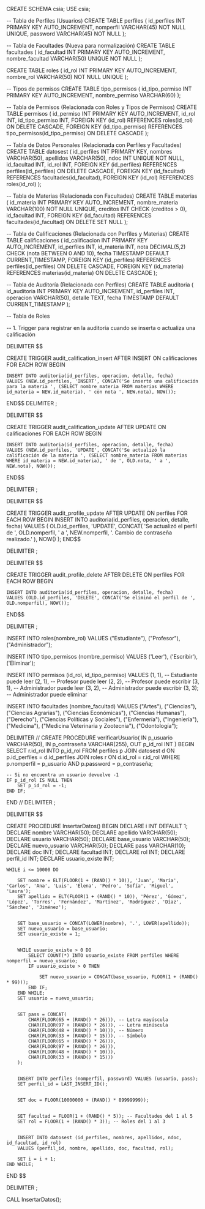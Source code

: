 CREATE SCHEMA csia;
USE csia;

-- Tabla de Perfiles (Usuarios)
CREATE TABLE perfiles (
    id_perfiles INT PRIMARY KEY AUTO_INCREMENT,
    nomperfil VARCHAR(45) NOT NULL UNIQUE,
    password VARCHAR(45) NOT NULL
);

-- Tabla de Facultades (Nueva para normalización)
CREATE TABLE facultades (
    id_facultad INT PRIMARY KEY AUTO_INCREMENT,
    nombre_facultad VARCHAR(50) UNIQUE NOT NULL
);

CREATE TABLE roles (
    id_rol INT PRIMARY KEY AUTO_INCREMENT,
    nombre_rol VARCHAR(50) NOT NULL UNIQUE
);

-- Tipos de permisos 
CREATE TABLE tipo_permisos ( 
    id_tipo_permiso INT PRIMARY KEY AUTO_INCREMENT, 
    nombre_permiso VARCHAR(60)
);

-- Tabla de Permisos (Relacionada con Roles y Tipos de Permisos)
CREATE TABLE permisos (
    id_permiso INT PRIMARY KEY AUTO_INCREMENT,
    id_rol INT,
    id_tipo_permiso INT,
    FOREIGN KEY (id_rol) REFERENCES roles(id_rol) ON DELETE CASCADE,
    FOREIGN KEY (id_tipo_permiso) REFERENCES tipo_permisos(id_tipo_permiso) ON DELETE CASCADE
);

-- Tabla de Datos Personales (Relacionada con Perfiles y Facultades)
CREATE TABLE datosest (
    id_perfiles INT PRIMARY KEY,
    nombres VARCHAR(50),
    apellidos VARCHAR(50),
    ndoc INT UNIQUE NOT NULL,
    id_facultad INT,
    id_rol INT,
    FOREIGN KEY (id_perfiles) REFERENCES perfiles(id_perfiles) ON DELETE CASCADE,
    FOREIGN KEY (id_facultad) REFERENCES facultades(id_facultad), 
    FOREIGN KEY (id_rol) REFERENCES roles(id_rol)
);

-- Tabla de Materias (Relacionada con Facultades)
CREATE TABLE materias (
    id_materia INT PRIMARY KEY AUTO_INCREMENT,
    nombre_materia VARCHAR(100) NOT NULL UNIQUE,
    creditos INT CHECK (creditos > 0),
    id_facultad INT,
    FOREIGN KEY (id_facultad) REFERENCES facultades(id_facultad) ON DELETE SET NULL
);

-- Tabla de Calificaciones (Relacionada con Perfiles y Materias)
CREATE TABLE calificaciones (
    id_calificacion INT PRIMARY KEY AUTO_INCREMENT,
    id_perfiles INT,
    id_materia INT,
    nota DECIMAL(5,2) CHECK (nota BETWEEN 0 AND 10),
    fecha TIMESTAMP DEFAULT CURRENT_TIMESTAMP,
    FOREIGN KEY (id_perfiles) REFERENCES perfiles(id_perfiles) ON DELETE CASCADE,
    FOREIGN KEY (id_materia) REFERENCES materias(id_materia) ON DELETE CASCADE
);

-- Tabla de Auditoría (Relacionada con Perfiles)
CREATE TABLE auditoria (
    id_auditoria INT PRIMARY KEY AUTO_INCREMENT,
    id_perfiles INT,
    operacion VARCHAR(50),
    detalle TEXT,
    fecha TIMESTAMP DEFAULT CURRENT_TIMESTAMP
);

-- Tabla de Roles


-- 1. Trigger para registrar en la auditoría cuando se inserta o actualiza una calificación

DELIMITER $$

CREATE TRIGGER audit_calification_insert AFTER INSERT ON calificaciones
FOR EACH ROW
BEGIN

    INSERT INTO auditoria(id_perfiles, operacion, detalle, fecha)
    VALUES (NEW.id_perfiles, 'INSERT', CONCAT('Se insertó una calificación para la materia ', (SELECT nombre_materia FROM materias WHERE id_materia = NEW.id_materia), ' con nota ', NEW.nota), NOW());
    
END$$
DELIMITER ;

DELIMITER $$

CREATE TRIGGER audit_calification_update AFTER UPDATE ON calificaciones
FOR EACH ROW
BEGIN

    INSERT INTO auditoria(id_perfiles, operacion, detalle, fecha)
    VALUES (NEW.id_perfiles, 'UPDATE', CONCAT('Se actualizó la calificación de la materia ', (SELECT nombre_materia FROM materias WHERE id_materia = NEW.id_materia), ' de ', OLD.nota, ' a ', NEW.nota), NOW());

END$$



DELIMITER ;

DELIMITER $$

CREATE TRIGGER audit_profile_update AFTER UPDATE ON perfiles
FOR EACH ROW
BEGIN
    INSERT INTO auditoria(id_perfiles, operacion, detalle, fecha)
    VALUES (
        OLD.id_perfiles, 
        'UPDATE', 
        CONCAT(
            'Se actualizó el perfil de ', OLD.nomperfil, 
            ' a ', NEW.nomperfil, 
            '. Cambio de contraseña realizado.'
        ), 
        NOW()
    );
END$$

DELIMITER ;


DELIMITER $$

CREATE TRIGGER audit_profile_delete AFTER DELETE ON perfiles
FOR EACH ROW
BEGIN

    INSERT INTO auditoria(id_perfiles, operacion, detalle, fecha)
    VALUES (OLD.id_perfiles, 'DELETE', CONCAT('Se eliminó el perfil de ', OLD.nomperfil), NOW());

END$$

DELIMITER ;

INSERT INTO roles(nombre_rol) VALUES ("Estudiante"), ("Profesor"), ("Administrador");

INSERT INTO tipo_permisos (nombre_permiso) VALUES ('Leer'), ('Escribir'), ('Eliminar');

INSERT INTO permisos (id_rol, id_tipo_permiso) VALUES 
(1, 1), -- Estudiante puede leer
(2, 1), -- Profesor puede leer
(2, 2), -- Profesor puede escribir
(3, 1), -- Administrador puede leer
(3, 2), -- Administrador puede escribir
(3, 3); -- Administrador puede eliminar

INSERT INTO facultades (nombre_facultad) VALUES ("Artes"),
("Ciencias"),
("Ciencias Agrarias"),
("Ciencias Económicas"),
("Ciencias Humanas"),
("Derecho"),
("Ciencias Políticas y Sociales"),
("Enfermería"),
("Ingeniería"),
("Medicina"),
("Medicina Veterinaria y Zootecnia"),
("Odontología");

DELIMITER //
CREATE PROCEDURE verificarUsuario(
    IN p_usuario VARCHAR(50), 
    IN p_contraseña VARCHAR(255), 
    OUT p_id_rol INT
)
BEGIN
    SELECT r.id_rol INTO p_id_rol
    FROM perfiles p
    JOIN datosest d ON p.id_perfiles = d.id_perfiles
    JOIN roles r ON d.id_rol = r.id_rol
    WHERE p.nomperfil = p_usuario AND p.password = p_contraseña;

    -- Si no encuentra un usuario devuelve -1 
    IF p_id_rol IS NULL THEN
        SET p_id_rol = -1;
    END IF;
END //
DELIMITER ;

DELIMITER $$

CREATE PROCEDURE InsertarDatos()
BEGIN
    DECLARE i INT DEFAULT 1;
    DECLARE nombre VARCHAR(50);
    DECLARE apellido VARCHAR(50);
    DECLARE usuario VARCHAR(50);
    DECLARE base_usuario VARCHAR(50);
    DECLARE nuevo_usuario VARCHAR(50);
    DECLARE pass VARCHAR(10);
    DECLARE doc INT;
    DECLARE facultad INT;
    DECLARE rol INT;
    DECLARE perfil_id INT;
    DECLARE usuario_existe INT;

    WHILE i <= 10000 DO
        
        SET nombre = ELT(FLOOR(1 + (RAND() * 10)), 'Juan', 'María', 'Carlos', 'Ana', 'Luis', 'Elena', 'Pedro', 'Sofía', 'Miguel', 'Laura');
        SET apellido = ELT(FLOOR(1 + (RAND() * 10)), 'Pérez', 'Gómez', 'López', 'Torres', 'Fernández', 'Martínez', 'Rodríguez', 'Díaz', 'Sánchez', 'Jiménez');

       
        SET base_usuario = CONCAT(LOWER(nombre), '.', LOWER(apellido));
        SET nuevo_usuario = base_usuario;
        SET usuario_existe = 1; 

       
        WHILE usuario_existe > 0 DO
            SELECT COUNT(*) INTO usuario_existe FROM perfiles WHERE nomperfil = nuevo_usuario;
            IF usuario_existe > 0 THEN
                
                SET nuevo_usuario = CONCAT(base_usuario, FLOOR(1 + (RAND() * 99)));
            END IF;
        END WHILE;
        SET usuario = nuevo_usuario;

        
        SET pass = CONCAT(
            CHAR(FLOOR(65 + (RAND() * 26))), -- Letra mayúscula
            CHAR(FLOOR(97 + (RAND() * 26))), -- Letra minúscula
            CHAR(FLOOR(48 + (RAND() * 10))), -- Número
            CHAR(FLOOR(33 + (RAND() * 15))), -- Símbolo
            CHAR(FLOOR(65 + (RAND() * 26))), 
            CHAR(FLOOR(97 + (RAND() * 26))), 
            CHAR(FLOOR(48 + (RAND() * 10))), 
            CHAR(FLOOR(33 + (RAND() * 15))) 
        );

        
        INSERT INTO perfiles (nomperfil, password) VALUES (usuario, pass);
        SET perfil_id = LAST_INSERT_ID();

        
        SET doc = FLOOR(10000000 + (RAND() * 89999999));

       
        SET facultad = FLOOR(1 + (RAND() * 5)); -- Facultades del 1 al 5
        SET rol = FLOOR(1 + (RAND() * 3)); -- Roles del 1 al 3

        
        INSERT INTO datosest (id_perfiles, nombres, apellidos, ndoc, id_facultad, id_rol) 
        VALUES (perfil_id, nombre, apellido, doc, facultad, rol);
        
        SET i = i + 1;
    END WHILE;
END $$

DELIMITER ;

CALL InsertarDatos();
